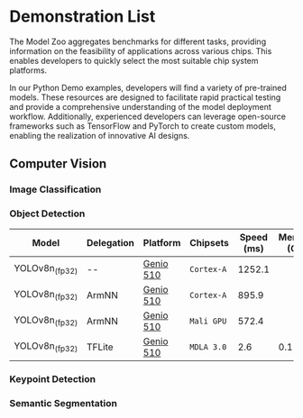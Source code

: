 # Demonstration List

The Model Zoo aggregates benchmarks for different tasks, providing information on the feasibility of applications across various chips. This enables developers to quickly select the most suitable chip system platforms.

In our Python Demo examples, developers will find a variety of pre-trained models. These resources are designed to facilitate rapid practical testing and provide a comprehensive understanding of the model deployment workflow. Additionally, experienced developers can leverage open-source frameworks such as TensorFlow and PyTorch to create custom models, enabling the realization of innovative AI designs.

## Computer Vision
### Image Classification
### Object Detection

| Model   |    Delegation    |     Platform     |        Chipsets         |    Speed (ms) |     Memory (GB)    |  Power (Watt) |     Temp (°C)    |    Demo    |
|---------|-------------------|------------------|-------------------------|---------------|---------------|---------------|------------------|---------------|
| YOLOv8n<sub>(fp32) |  --  | [Genio 510](https://r300-ai.github.io/ITRI-AI-Hub/docs/genio-evk.html) | `Cortex-A` | 1252.1              |               |               |                  |[link](https://github.com/R300-AI/MTK-genio-demo/tree/main)                  |
| YOLOv8n<sub>(fp32) |  ArmNN  | [Genio 510](https://r300-ai.github.io/ITRI-AI-Hub/docs/genio-evk.html) | `Cortex-A` | 895.9              |               |               |                  |[link](https://github.com/R300-AI/MTK-genio-demo/tree/main)                  |
| YOLOv8n<sub>(fp32) |  ArmNN  | [Genio 510](https://r300-ai.github.io/ITRI-AI-Hub/docs/genio-evk.html) | `Mali GPU` | 572.4              |               |               |                  |[link](https://github.com/R300-AI/MTK-genio-demo/tree/main)                  |
| YOLOv8n<sub>(fp32) |  TFLite  | [Genio 510](https://r300-ai.github.io/ITRI-AI-Hub/docs/genio-evk.html) | `MDLA 3.0`             | 2.6           | 0.1           |               |                  |[link](https://github.com/R300-AI/MTK-genio-demo/tree/main)                  |

### Keypoint Detection
### Semantic Segmentation
